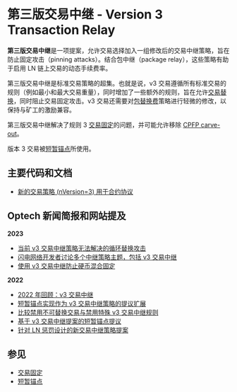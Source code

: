 # 第三版交易中继 - Version 3 Transaction Relay

**第三版交易中继**是一项提案，允许交易选择加入一组修改后的交易中继策略，旨在防止固定攻击（pinning attacks）。结合包中继（package relay），这些策略有助于启用 LN 链上交易的动态手续费率。

第三版交易中继是标准交易策略的超集。也就是说，v3 交易遵循所有标准交易的规则（例如最小和最大交易重量），同时增加了一些额外的规则，旨在允许[交易替换](https://bitcoinops.org/en/topics/replace-by-fee/)，同时阻止交易固定攻击。v3 交易还需要对[包替换费](https://bitcoinops.org/en/topics/package-relay/)策略进行轻微的修改，以保持与矿工的激励兼容。

第三版交易中继解决了规则 3 [交易固定](https://bitcoinops.org/en/topics/transaction-pinning/)的问题，并可能允许移除 [CPFP carve-out](https://bitcoinops.org/en/topics/cpfp-carve-out/)。

版本 3 交易被[短暂锚点](https://bitcoinops.org/en/topics/ephemeral-anchors/)所使用。

## 主要代码和文档

* [新的交易策略 (nVersion=3) 用于合约协议](https://lists.linuxfoundation.org/pipermail/bitcoin-dev/2022-September/020937.html)

## Optech 新闻简报和网站提及

**2023**

* [当前 v3 交易中继策略无法解决的循环替换攻击](https://bitcoinops.org/en/newsletters/2023/10/25/#replacement-cycling-vulnerability-against-htlcs)
* [闪电网络开发者讨论多个中继策略主题，包括 v3 交易中继](https://bitcoinops.org/en/newsletters/2023/07/26/#reliable-transaction-confirmation)
* [使用 v3 交易中继防止硬币混合固定](https://bitcoinops.org/en/newsletters/2023/06/28/#preventing-coinjoin-pinning-with-v3-transaction-relay)

**2022**

* [2022 年回顾：v3 交易中继](https://bitcoinops.org/en/newsletters/2022/12/21/#v3-tx-relay)
* [短暂锚点实现作为 v3 交易中继策略的提议扩展](https://bitcoinops.org/en/newsletters/2022/12/07/#ephemeral-anchors-implementation)
* [比较禁用不可替换交易与禁用特殊 v3 交易中继规则](https://bitcoinops.org/en/newsletters/2022/11/09/#determining-incentive-compatibility-isn-t-always-straightforward)
* [基于 v3 交易中继提案的短暂锚点提议](https://bitcoinops.org/en/newsletters/2022/10/26/#ephemeral-anchors)
* [针对 LN 惩罚设计的新交易中继策略提案](https://bitcoinops.org/en/newsletters/2022/10/05/#proposed-new-transaction-relay-policies-designed-for-ln-penalty)

## 参见

* [交易固定](https://bitcoinops.org/en/topics/transaction-pinning/)
* [短暂锚点](https://bitcoinops.org/en/topics/ephemeral-anchors/)
